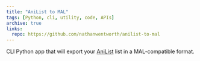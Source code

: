 ```yaml
---
title: "AniList to MAL"
tags: [Python, cli, utility, code, APIs]
archive: true
links:
  repo: https://github.com/nathanwentworth/anilist-to-mal
---
```

CLI Python app that will export your [AniList](https://anilist.co) list in a MAL-compatible format.
